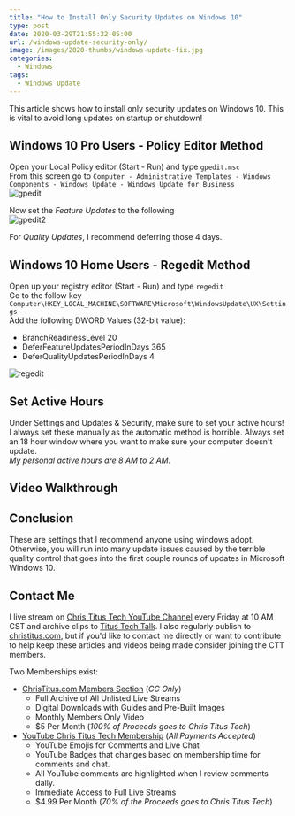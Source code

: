 ```yaml
---
title: "How to Install Only Security Updates on Windows 10"
type: post
date: 2020-03-29T21:55:22-05:00
url: /windows-update-security-only/
image: /images/2020-thumbs/windows-update-fix.jpg
categories:
  - Windows
tags:
  - Windows Update
---
```

This article shows how to install only security updates on Windows 10. This is vital to avoid long updates on startup or shutdown!
<!--more-->

## Windows 10 Pro Users - Policy Editor Method
Open your Local Policy editor (Start - Run) and type `gpedit.msc`  
From this screen go to `Computer - Administrative Templates - Windows Components - Windows Update - Windows Update for Business`  
![gpedit](../images/2020/winupdate/gpedit.png)

Now set the *Feature Updates* to the following  
![gpedit2](../images/2020/winupdate/gpedit2.png)

For *Quality Updates*, I recommend deferring those 4 days. 

## Windows 10 Home Users - Regedit Method
Open up your registry editor (Start - Run) and type `regedit`  
Go to the follow key `Computer\HKEY_LOCAL_MACHINE\SOFTWARE\Microsoft\WindowsUpdate\UX\Settings`  
Add the following DWORD Values (32-bit value):
  - BranchReadinessLevel 20
  - DeferFeatureUpdatesPeriodInDays 365
  - DeferQualityUpdatesPeriodInDays 4
  
![regedit](../images/2020/winupdate/regedit.png)  

## Set Active Hours
Under Settings and Updates & Security, make sure to set your active hours! I always set these manually as the automatic method is horrible. Always set an 18 hour window where you want to make sure your computer doesn't update.  
*My personal active hours are 8 AM to 2 AM.* 

## Video Walkthrough

## Conclusion
These are settings that I recommend anyone using windows adopt. Otherwise, you will run into many update issues caused by the terrible quality control that goes into the first couple rounds of updates in Microsoft Windows 10. 

## Contact Me

I live stream on [Chris Titus Tech YouTube Channel][1] every Friday at 10 AM CST and archive clips to [Titus Tech Talk][2]. I also regularly publish to [christitus.com][3], but if you'd like to contact me directly or want to contribute to help keep these articles and videos being made consider joining the CTT members. 

Two Memberships exist:
- [ChrisTitus.com Members Section][4] (_CC Only_)
  - Full Archive of All Unlisted Live Streams
  - Digital Downloads with Guides and Pre-Built Images
  - Monthly Members Only Video
  - $5 Per Month (_100% of Proceeds goes to Chris Titus Tech_)
- [YouTube Chris Titus Tech Membership][5] (_All Payments Accepted_)
  - YouTube Emojis for Comments and Live Chat
  - YouTube Badges that changes based on membership time for comments and chat.
  - All YouTube comments are highlighted when I review comments daily. 
  - Immediate Access to Full Live Streams
  - $4.99 Per Month (_70% of the Proceeds goes to Chris Titus Tech_)

 [1]: https://www.youtube.com/c/ChrisTitusTech
 [2]: https://www.youtube.com/c/ChrisTitusTechStreams
 [3]: https://christitus.com/
 [4]: https://portal.christitus.com
 [5]: https://links.christitus.com/join